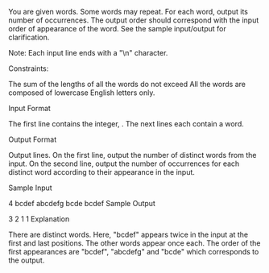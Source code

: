 You are given  words. Some words may repeat. For each word, output its number of occurrences. The output order should correspond with the input order of appearance of the word. See the sample input/output for clarification.

Note: Each input line ends with a "\n" character.

Constraints:

The sum of the lengths of all the words do not exceed 
All the words are composed of lowercase English letters only.

Input Format

The first line contains the integer, .
The next  lines each contain a word.

Output Format

Output  lines.
On the first line, output the number of distinct words from the input.
On the second line, output the number of occurrences for each distinct word according to their appearance in the input.

Sample Input

4
bcdef
abcdefg
bcde
bcdef
Sample Output

3
2 1 1
Explanation

There are  distinct words. Here, "bcdef" appears twice in the input at the first and last positions. The other words appear once each. The order of the first appearances are "bcdef", "abcdefg" and "bcde" which corresponds to the output.